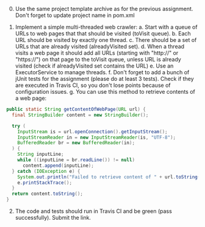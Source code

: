0) Use the same project template archive as for the previous assignment. Don't forget to update project name in pom.xml

1) Implement a simple multi-threaded web crawler:
a. Start with a queue of URLs to web pages that that should be visited (toVisit queue).
b. Each URL should be visited by exactly one thread.
c. There should be a set of URLs that are already visited (alreadyVisited set).
d. When a thread visits a web page it should add all URLs (starting with "http://" or "https://") on that page to the toVisit queue, unless URL is already visited (check if alreadyVisited set contains the URL)
e. Use an ExecutorService to manage threads.
f. Don't forget to add a bunch of jUnit tests for the assignment (please do at least 3 tests). Check if they are executed in Travis CI, so you don't lose points because of configuration issues.
g. You can use this method to retrieve contents of a web page:

```java
public static String getContentOfWebPage(URL url) {
  final StringBuilder content = new StringBuilder();

  try (
    InputStream is = url.openConnection().getInputStream();
    InputStreamReader in = new InputStreamReader(is, "UTF-8");
    BufferedReader br = new BufferedReader(in);
  ) {
    String inputLine;
    while ((inputLine = br.readLine()) != null)
      content.append(inputLine);
  } catch (IOException e) {
    System.out.println("Failed to retrieve content of " + url.toString());
    e.printStackTrace();
  }
  return content.toString();
}
```

2) The code and tests should run in Travis CI and be green (pass successfully). Submit the link.
